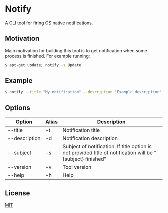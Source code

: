 # Notify

A CLI tool for firing OS native notifications.

## Motivation

Main motivation for building this tool is to get notification when some process is finished.
For example running:

```sh
$ apt-get update; notify -s Update
```

## Example

```sh
$ notify --title "My notification" --description "Example description"
```

## Options

| Option               | Alias | Description                                                                                                 |
| -------------------- | ----- | ----------------------------------------------------------------------------------------------------------- |
| --title              | -t    | Notification title                                                                                          |
| <nobr/>--description | -d    | Notification description                                                                                    |
| --subject            | -s    | Subject of notification. If title option is not provided title of notification will be "{subject} finished" |
| --version            | -v    | Tool version                                                                                                |
| --help               | -h    | Help                                                                                                        |

## License

[MIT](https://github.com/sasa-djuric/notify/blob/master/LICENSE)
